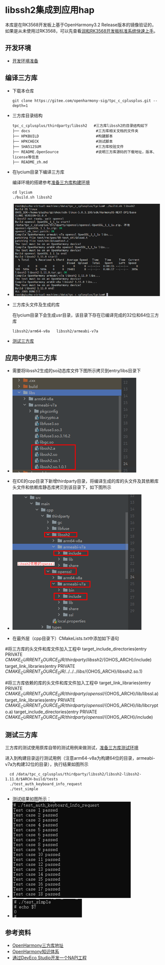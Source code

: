 # libssh2集成到应用hap

本库是在RK3568开发板上基于OpenHarmony3.2 Release版本的镜像验证的，如果是从未使用过RK3568，可以先查看[润和RK3568开发板标准系统快速上手](https://gitee.com/openharmony-sig/knowledge_demo_temp/tree/master/docs/rk3568_helloworld)。

## 开发环境

- [开发环境准备](../../../docs/hap_integrate_environment.md)

## 编译三方库

- 下载本仓库

  ```shell
  git clone https://gitee.com/openharmony-sig/tpc_c_cplusplus.git --depth=1
  ```

- 三方库目录结构

  ```shell
  tpc_c_cplusplus/thirdparty/libssh2   #三方库libssh2的目录结构如下
  ├── docs                             	#三方库相关文档的文件夹
  ├── HPKBUILD                         	#构建脚本
  ├── HPKCHECK                         	#测试脚本
  ├── SHA512SUM                        	#三方库校验文件
  ├── README.OpenSource                	#说明三方库源码的下载地址，版本、license等信息
  ├── README_zh.md   
  ```
  
- 在lycium目录下编译三方库

  编译环境的搭建参考[准备三方库构建环境](../../../lycium/README.md#1编译环境准备)

  ```shell
  cd lycium
  ./build.sh libssh2
  ```
- ![thirdparty_install_dir](pic/build_libssh2.png)

- 三方库头文件及生成的库

  在lycium目录下会生成usr目录，该目录下存在已编译完成的32位和64位三方库

  ```shell
  libssh2/arm64-v8a   libssh2/armeabi-v7a
  ```
  
- [测试三方库](#测试三方库)

## 应用中使用三方库

- 需要将libssh2生成的so动态库文件下图所示拷贝到entry/libs目录下

- ![thirdparty_install_dir](pic/libssh2_so_ide.png)

- 在IDE的cpp目录下新增thirdparty目录，将编译生成的库的头文件及其依赖库头文件和依赖库静态库拷贝到该目录下，如下图所示
  
- ![thirdparty_install_dir](pic/libssh2_include_ide.png)

- 在最外层（cpp目录下）CMakeLists.txt中添加如下语句

#将三方库的头文件和库文件加入工程中
target_include_directories(entry PRIVATE ${CMAKE_CURRENT_SOURCE_DIR}/thirdparty/libssh2/${OHOS_ARCH}/include)
target_link_libraries(entry PRIVATE ${CMAKE_CURRENT_SOURCE_DIR}/../../../libs/${OHOS_ARCH}/libssh2.so.1)

#将三方库依赖的库的头文件和库文件加入工程中
target_link_libraries(entry PRIVATE ${CMAKE_CURRENT_SOURCE_DIR}/thirdparty/openssl/${OHOS_ARCH}/lib/libssl.a)
target_link_libraries(entry PRIVATE ${CMAKE_CURRENT_SOURCE_DIR}/thirdparty/openssl/${OHOS_ARCH}/lib/libcrypto.a)
target_include_directories(entry PRIVATE ${CMAKE_CURRENT_SOURCE_DIR}/thirdparty/openssl/${OHOS_ARCH}/include)

## 测试三方库

三方库的测试使用原库自带的测试用例来做测试，[准备三方库测试环境](../../../lycium/README.md#3ci环境准备)

进入到构建目录运行测试用例（注意arm64-v8a为构建64位的目录，armeabi-v7a为构建32位的目录），执行结果如图所示
```shell
  cd /data/tpc_c_cplusplus/thirdparty/libssh2/libssh2-libssh2-1.11.0/$ARCH-build/tests
  ./test_auth_keyboard_info_request
  ./test_simple
```

- 测试结果如图所示：
- ![thirdparty_install_dir](pic/test_auth_keyboard_info_request.png)
- ![thirdparty_install_dir](pic/test_simple.png)

## 参考资料

- [OpenHarmony三方库地址](https://gitee.com/openharmony-tpc)
- [OpenHarmony知识体系](https://gitee.com/openharmony-sig/knowledge)
- [通过DevEco Studio开发一个NAPI工程](https://gitee.com/openharmony-sig/knowledge_demo_temp/blob/master/docs/napi_study/docs/hello_napi.md)
